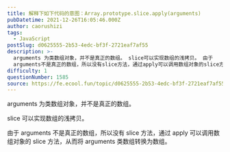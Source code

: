 ```yaml
---
title: 解释下如下代码的意图：Array.prototype.slice.apply(arguments)
pubDatetime: 2021-12-26T16:05:46.000Z
author: caorushizi
tags:
  - JavaScript
postSlug: d0625555-2b53-4edc-bf3f-2721eaf7af55
description: >-
  arguments 为类数组对象，并不是真正的数组。 slice可以实现数组的浅拷贝。 由于
  arguments不是真正的数组，所以没有slice方法，通过apply可以调用数组对象的slice方法，从而将arguments 类数组转换为数组。
difficulty: 1
questionNumber: 1585
source: https://fe.ecool.fun/topic/d0625555-2b53-4edc-bf3f-2721eaf7af55
---
```


arguments 为类数组对象，并不是真正的数组。

slice 可以实现数组的浅拷贝。

由于 arguments 不是真正的数组，所以没有 slice 方法，通过 apply 可以调用数组对象的 slice 方法，从而将 arguments 类数组转换为数组。
